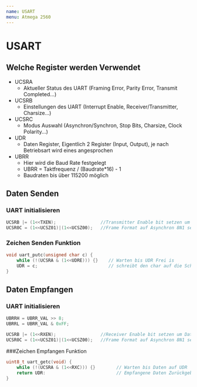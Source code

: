 ```yaml
---
name: USART
menu: Atmega 2560
---
```


# USART

## Welche Register werden Verwendet

- UCSRA
    - Aktueller Status des UART (Framing Error, Parity Error, Transmit Completed...)
- UCSRB
    - Einstellungen des UART (Interrupt Enable, Receiver/Transmitter, Charsize...)
- UCSRC
    - Modus Auswahl (Asynchron/Synchron, Stop Bits, Charsize, Clock Polarity...)
- UDR
    - Daten Register, Eigentlich 2 Register (Input, Output), je nach Betriebsart wird eines angesprochen
- UBRR
    - Hier wird die Baud Rate festgelegt
    - UBRR = Taktfrequenz / (Baudrate*16) - 1
    - Baudraten bis über 115200 möglich
    
## Daten Senden    
### UART initialisieren

```c++
UCSRB |= (1<<TXEN);                 //Transmitter Enable bit setzen um Daten zu empfangen
UCSR0C = (1<<UCSZ01)|(1<<UCSZ00);   //Frame Format auf Asynchron 8N1 setzen
```

### Zeichen Senden Funktion

```c++
void uart_putc(unsigned char c) {
    while (!(UCSRA & (1<<UDRE))) {}    // Warten bis UDR Frei is
    UDR = c;                           // schreibt den char auf die Schnittstelle
}
```

## Daten Empfangen
### UART initialisieren

```cpp
UBRRH = UBRR_VAL >> 8;
UBRRL = UBRR_VAL & 0xFF;

UCSRB |= (1<<RXEN);                 //Receiver Enable bit setzen um Daten zu empfangen
UCSR0C = (1<<UCSZ01)|(1<<UCSZ00);   //Frame Format auf Asynchron 8N1 setzen
```

###Zeichen Empfangen Funktion
```cpp
uint8_t uart_getc(void) {
    while (!(UCSRA & (1<<RXC))) {}        // Warten bis Daten auf UDR
    return UDR:                           // Empfangene Daten Zurückgeben
}
